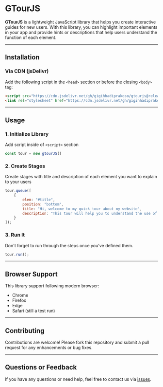 # GTourJS

**GTourJS** is a lightweight JavaScript library that helps you create interactive guides for new users. With this library, you can highlight important elements in your app and provide hints or descriptions that help users understand the function of each element.

---

## Installation

### Via CDN (jsDelivr)

Add the following script in the `<head>` section or before the closing `<body>` tag:

```html
<script src="https://cdn.jsdelivr.net/gh/gigihhadiprakoso/gtourjs@release/gtour.min.js"></script>
<link rel="stylesheet" href="https://cdn.jsdelivr.net/gh/gigihhadiprakoso/gtourjs@release/gtour.min.css">
```

---

## Usage

### 1. Initialize Library

Add script inside of `<script>` section

```javascript
const tour = new gtourJS()
```

### 2. Create Stages

Create stages with title and description of each element you want to explain to your users

```javascript
tour.queue([
    {
        elem: "#title",
        position: "bottom",
        title: "Hi, welcome to my quick tour about my website",
        description: "This tour will help you to understand the use of the website in a quick and easy way. I hope you enjoy it"
    }
]);
```

### 3. Run It

Don't forget to run through the steps once you've defined them.

```javascript
tour.run();
```

---

## Browser Support

This library support following modern browser:

- Chrome
- Firefox
- Edge
- Safari (still a test run)

---

## Contributing

Contributions are welcome! Please fork this repository and submit a pull request for any enhancements or bug fixes.

---

## Questions or Feedback

If you have any questions or need help, feel free to contact us via [issues](https://github.com/gigihhadiprakoso/gtourjs/issues).
